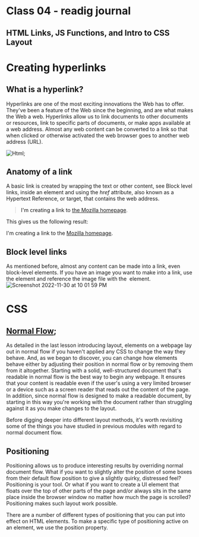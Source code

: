 # Class 04 - readig journal
## HTML Links, JS Functions, and Intro to CSS Layout

# **Creating hyperlinks**
## What is a hyperlink?
Hyperlinks are one of the most exciting innovations the Web has to offer. They've been a feature of the Web since the beginning, and are what makes the Web a web. Hyperlinks allow us to link documents to other documents or resources, link to specific parts of documents, or make apps available at a web address. Almost any web content can be converted to a link so that when clicked or otherwise activated the web browser goes to another web address (URL).

![Html](https://developer.mozilla.org/en-US/docs/Glossary/HTML/anatomy-of-an-html-element.png);

## Anatomy of a link
A basic link is created by wrapping the text or other content, see Block level links, inside an *<a>* element and using the *href* attribute, also
known as a Hypertext Reference, or target, that contains the web address.

> <p>
>   I'm creating a link to
>   <a href="https://www.mozilla.org/en-US/">the Mozilla homepage</a>.
> </p>

This gives us the following result:

I'm creating a link to the [Mozilla homepage](https://www.mozilla.org/).

## Block level links
As mentioned before, almost any content can be made into a link, even block-level elements. 
If you have an image you want to make into a link, use the <a> element and reference the image file with the <img> element.
![Screenshot 2022-11-30 at 10 01 59 PM](https://user-images.githubusercontent.com/118200431/204977817-fd9effae-531d-4074-bdf0-81ec73f23b36.png)

  
  # CSS
  ## [Normal Flow](https://developer.mozilla.org/en-US/docs/Learn/CSS/CSS_layout/Normal_Flow);
  As detailed in the last lesson introducing layout, elements on a webpage lay out in normal flow if you haven't applied any CSS to change the way they behave. And, as we began to discover, you can change how elements behave either by adjusting their position in normal flow or by removing them from it altogether. Starting with a solid, well-structured document that's readable in normal flow is the best way to begin any webpage. It ensures that your content is readable even if the user's using a very limited browser or a device such as a screen reader that reads out the content of the page. In addition, since normal flow is designed to make a readable document, by starting in this way you're working with the document rather than struggling against it as you make changes to the layout.

Before digging deeper into different layout methods, it's worth revisiting some of the things you have studied in previous modules with regard to normal document flow.


  ## Positioning
  
  Positioning allows us to produce interesting results by overriding normal document flow. What if you want to slightly alter the position of some boxes from their default flow position to give a slightly quirky, distressed feel? Positioning is your tool. Or what if you want to create a UI element that floats over the top of other parts of the page and/or always sits in the same place inside the browser window no matter how much the page is scrolled? Positioning makes such layout work possible.

There are a number of different types of positioning that you can put into effect on HTML elements. To make a specific type of positioning active on an element, we use the position property.



